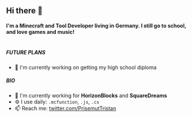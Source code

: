 ## Hi there 🦦

#### I'm a Minecraft and Tool Developer living in Germany. I still go to school, and love games and music!

# 

##### FUTURE PLANS
- 🏫 I'm currently working on getting my high school diploma

##### BIO
- 🏢 I'm currently working for **HorizonBlocks** and **SquareDreams**
- ⚙️ I use daily: `.mcfunction`, `.js`, `.cs` 
- 📫 Reach me: [twitter.com/PrisemutTristan](https://twitter.com/PrisemutTristan)
